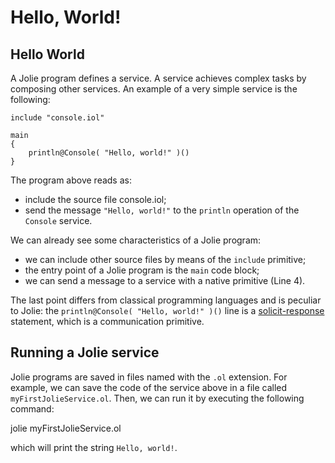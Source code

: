 # Hello, World!

## Hello World

A Jolie program defines a service. A service achieves complex tasks by composing other services. An example of a very simple service is the following:

```text
include "console.iol"

main 
{
    println@Console( "Hello, world!" )()
}
```

The program above reads as:

* include the source file console.iol;
* send the message `"Hello, world!"` to the `println` operation of the `Console` service.

We can already see some characteristics of a Jolie program:

* we can include other source files by means of the `include` primitive;
* the entry point of a Jolie program is the `main` code block;
* we can send a message to a service with a native primitive \(Line 4\).

The last point differs from classical programming languages and is peculiar to Jolie: the `println@Console( "Hello, world!" )()` line is a [solicit-response](https://github.com/jolielang/docs/tree/de0bcc5b82206ed6be6cb78fa10f6068bbe5881c/documentation/basics/communication_ports.html) statement, which is a communication primitive.

## Running a Jolie service

Jolie programs are saved in files named with the `.ol` extension. For example, we can save the code of the service above in a file called `myFirstJolieService.ol`. Then, we can run it by executing the following command:

jolie myFirstJolieService.ol

which will print the string `Hello, world!`.

